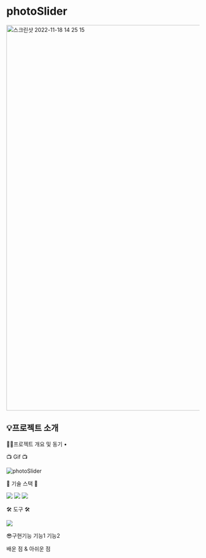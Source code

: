 # photoSlider
<img width="1006" alt="스크린샷 2022-11-18 14 25 15" src="https://user-images.githubusercontent.com/62044613/202627104-b83081d5-ecc3-4446-ae32-284a4c83bc19.png">

<h2>💡프로젝트 소개</h2>

✍🏻프로젝트 개요 및 동기
•

📺 Gif 📺</br>

![photoSlider](https://user-images.githubusercontent.com/62044613/202618708-f0e27855-c7c3-478a-aeb0-357b3edc26af.gif)




🎀 기술 스택 🎀 

<img src="https://img.shields.io/badge/HTML5-E34F26?style=flat-square&logo=html5&logoColor=white"/> <img src="https://img.shields.io/badge/CSS3-1572B6?style=flat-square&logo=css3&logoColor=white"/> <img src="https://img.shields.io/badge/JavaScript-F7DF1E?style=flat-square&logo=javascript&logoColor=white"/> 

🛠 도구 🛠 

<img src="https://img.shields.io/badge/Visual Studio Code-007ACC?style=flat-square&logo=visualstudiocode&logoColor=white"/>

😎구현기능
기능1
기능2

배운 점 & 아쉬운 점 


